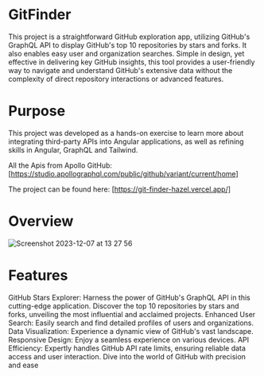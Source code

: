 # GitFinder

This project is a straightforward GitHub exploration app, utilizing GitHub's GraphQL API to display GitHub's top 10 repositories by stars and forks. It also enables easy user and organization searches. Simple in design, yet effective in delivering key GitHub insights, this tool provides a user-friendly way to navigate and understand GitHub's extensive data without the complexity of direct repository interactions or advanced features.

# Purpose
This project was developed as a hands-on exercise to learn more about integrating third-party APIs into Angular applications, as well as refining skills in Angular, GraphQL and Tailwind.

All the Apis from Apollo GitHub: [https://studio.apollographql.com/public/github/variant/current/home]

The project can be found here: [https://git-finder-hazel.vercel.app/]

# Overview
![Screenshot 2023-12-07 at 13 27 56](https://github.com/DanielTomaCucu/git-finder/assets/61708051/e773ee84-1c23-499b-aa9a-b2094612a406)


# Features
GitHub Stars Explorer: Harness the power of GitHub's GraphQL API in this cutting-edge application. Discover the top 10 repositories by stars and forks, unveiling the most influential and acclaimed projects. Enhanced User Search: Easily search and find detailed profiles of users and organizations. Data Visualization: Experience a dynamic view of GitHub's vast landscape. Responsive Design: Enjoy a seamless experience on various devices. API Efficiency: Expertly handles GitHub API rate limits, ensuring reliable data access and user interaction. Dive into the world of GitHub with precision and ease
